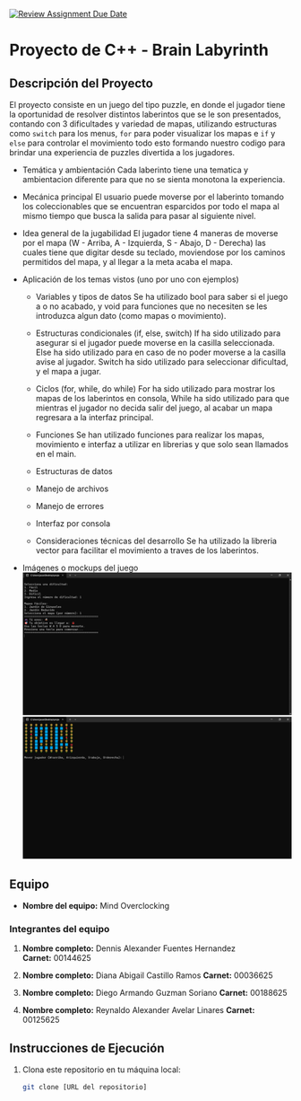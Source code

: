 [![Review Assignment Due Date](https://classroom.github.com/assets/deadline-readme-button-22041afd0340ce965d47ae6ef1cefeee28c7c493a6346c4f15d667ab976d596c.svg)](https://classroom.github.com/a/mi1WNrHU)
# Proyecto de C++ - Brain Labyrinth

## Descripción del Proyecto
El proyecto consiste en un juego del tipo puzzle, en donde el jugador tiene la oportunidad de resolver distintos laberintos que se le son presentados, contando con 3 dificultades y variedad de mapas, utilizando estructuras como `switch` para los menus, `for` para poder visualizar los mapas e `if` y `else` para controlar el movimiento todo esto formando nuestro codigo para brindar una experiencia de puzzles divertida a los jugadores.

- Temática y ambientación
   Cada laberinto tiene una tematica y ambientacion diferente para que no se sienta monotona la experiencia.

- Mecánica principal
   El usuario puede moverse por el laberinto tomando los coleccionables que se encuentran esparcidos por todo el mapa al mismo tiempo que busca la salida para pasar al siguiente nivel.

- Idea general de la jugabilidad
   El jugador tiene 4 maneras de moverse por el mapa (W - Arriba, A - Izquierda, S - Abajo, D - Derecha) las cuales tiene que digitar desde su teclado, moviendose por los caminos permitidos del mapa, y al llegar a la meta acaba el mapa.

- Aplicación de los temas vistos (uno por uno con ejemplos)
   - Variables y tipos de datos
      Se ha utilizado bool para saber si el juego a o no acabado, y void para funciones que no necesiten se les introduzca algun dato (como mapas o movimiento).

   - Estructuras condicionales (if, else, switch)
      If ha sido utilizado para asegurar si el jugador puede moverse en la casilla seleccionada.
      Else ha sido utilizado para en caso de no poder moverse a la casilla avise al jugador.
      Switch ha sido utilizado para seleccionar dificultad, y el mapa a jugar.

   - Ciclos (for, while, do while)
      For ha sido utilizado para mostrar los mapas de los laberintos en consola,
      While ha sido utilizado para que mientras el jugador no decida salir del juego, al acabar un mapa regresara a la interfaz principal.
      
   - Funciones
      Se han utilizado funciones para realizar los mapas, movimiento e interfaz a utilizar en librerias y que solo sean llamados en el main.

   - Estructuras de datos

   - Manejo de archivos

   - Manejo de errores

   - Interfaz por consola

   - Consideraciones técnicas del desarrollo
      Se ha utilizado la libreria vector para facilitar el movimiento a traves de los laberintos.

- Imágenes o mockups del juego
   ![Menu](MAINMENU.png)
   ![Mapa](MAP.png)
   
## Equipo

- **Nombre del equipo:** Mind Overclocking

### Integrantes del equipo

1. **Nombre completo:** Dennis Alexander Fuentes Hernandez  
   **Carnet:** 00144625

2. **Nombre completo:** Diana Abigail Castillo Ramos
   **Carnet:** 00036625

3. **Nombre completo:** Diego Armando Guzman Soriano
   **Carnet:** 00188625

4. **Nombre completo:** Reynaldo Alexander Avelar Linares 
   **Carnet:** 00125625


## Instrucciones de Ejecución

1. Clona este repositorio en tu máquina local:
   ```bash
   git clone [URL del repositorio]

